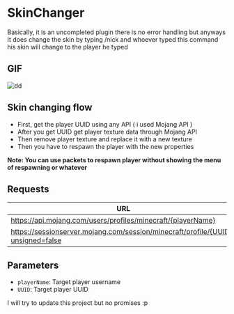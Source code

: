 # SkinChanger
Basically, it is an uncompleted plugin there is no error handling but anyways 
It does change the skin by typing /nick <player> and whoever typed this command his skin will change to the player he typed

## GIF
![dd](https://j.gifs.com/3QAqZR.gif)

## Skin changing flow
- First, get the player UUID using any API ( i used Mojang API )
- After you get UUID get player texture data through Mojang API
- Then remove player texture and replace it with a new texture
- Then you have to respawn the player with the new properties

**Note: You can use packets to respawn player without showing the menu of respawning or whatever**

## Requests
| URL | Method |
| - | - |
| https://api.mojang.com/users/profiles/minecraft/{playerName} | `GET` |
| https://sessionserver.mojang.com/session/minecraft/profile/{UUID}?unsigned=false | `GET` |

## Parameters
- `playerName`: Target player username
- `UUID`: Target player UUID


I will try to update this project but no promises :p
